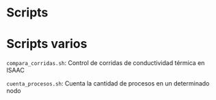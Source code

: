# Scripts
Scripts varios
==============

`compara_corridas.sh`: Control de corridas de conductividad térmica en ISAAC

`cuenta_procesos.sh`: Cuenta la cantidad de procesos en un determinado nodo
